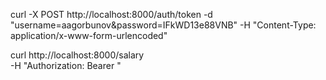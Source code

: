 curl -X POST http://localhost:8000/auth/token  -d "username=aagorbunov&password=IFkWD13e88VNB"  -H "Content-Type: application/x-www-form-urlencoded"

curl http://localhost:8000/salary \
  -H "Authorization: Bearer <token>"